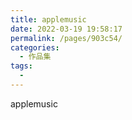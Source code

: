 ```yaml
---
title: applemusic
date: 2022-03-19 19:58:17
permalink: /pages/903c54/
categories:
  - 作品集
tags:
  - 
---
```


applemusic
